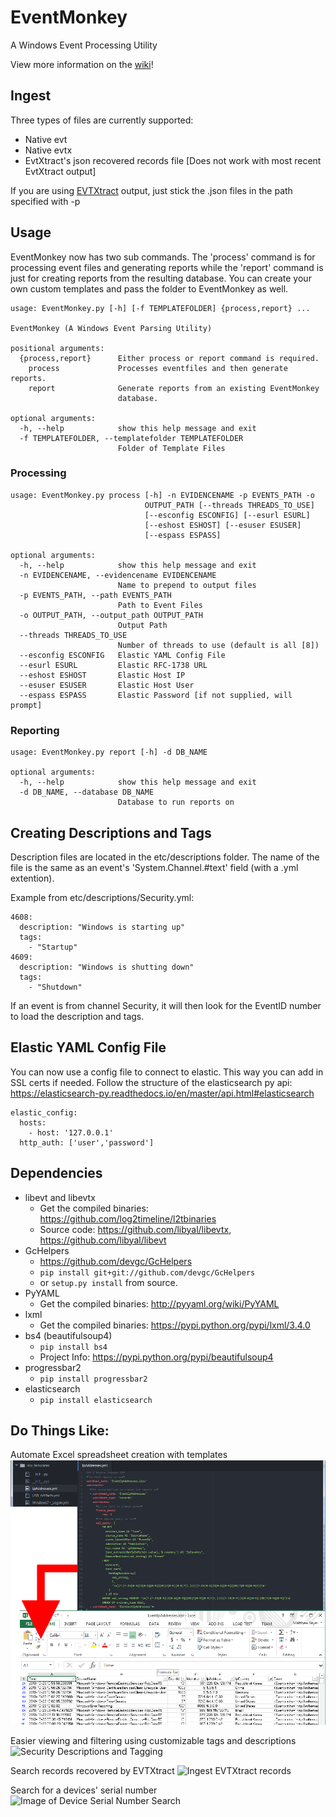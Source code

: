 # EventMonkey
A Windows Event Processing Utility

View more information on the [wiki](https://github.com/devgc/EventMonkey/wiki)!

## Ingest
Three types of files are currently supported:
- Native evt
- Native evtx
- EvtXtract's json recovered records file [Does not work with most recent EvtXtract output]

If you are using [EVTXtract](https://github.com/williballenthin/EVTXtract) output, just stick the .json files in the path specified with -p

## Usage
EventMonkey now has two sub commands. The 'process' command is for processing event files and generating reports while the 'report' command is just for creating reports from the resulting database. You can create your own custom templates and pass the folder to EventMonkey as well.
```
usage: EventMonkey.py [-h] [-f TEMPLATEFOLDER] {process,report} ...

EventMonkey (A Windows Event Parsing Utility)

positional arguments:
  {process,report}      Either process or report command is required.
    process             Processes eventfiles and then generate reports.
    report              Generate reports from an existing EventMonkey
                        database.

optional arguments:
  -h, --help            show this help message and exit
  -f TEMPLATEFOLDER, --templatefolder TEMPLATEFOLDER
                        Folder of Template Files
```
### Processing
```
usage: EventMonkey.py process [-h] -n EVIDENCENAME -p EVENTS_PATH -o
                              OUTPUT_PATH [--threads THREADS_TO_USE]
                              [--esconfig ESCONFIG] [--esurl ESURL]
                              [--eshost ESHOST] [--esuser ESUSER]
                              [--espass ESPASS]

optional arguments:
  -h, --help            show this help message and exit
  -n EVIDENCENAME, --evidencename EVIDENCENAME
                        Name to prepend to output files
  -p EVENTS_PATH, --path EVENTS_PATH
                        Path to Event Files
  -o OUTPUT_PATH, --output_path OUTPUT_PATH
                        Output Path
  --threads THREADS_TO_USE
                        Number of threads to use (default is all [8])
  --esconfig ESCONFIG   Elastic YAML Config File
  --esurl ESURL         Elastic RFC-1738 URL
  --eshost ESHOST       Elastic Host IP
  --esuser ESUSER       Elastic Host User
  --espass ESPASS       Elastic Password [if not supplied, will prompt]
```

### Reporting
```
usage: EventMonkey.py report [-h] -d DB_NAME

optional arguments:
  -h, --help            show this help message and exit
  -d DB_NAME, --database DB_NAME
                        Database to run reports on
```

## Creating Descriptions and Tags
Description files are located in the etc/descriptions folder. The name of the file is the same as an event's 'System.Channel.#text' field (with a .yml extention).

Example from etc/descriptions/Security.yml:
```
4608:
  description: "Windows is starting up"
  tags:
    - "Startup"
4609:
  description: "Windows is shutting down"
  tags: 
    - "Shutdown"
```

If an event is from channel Security, it will then look for the EventID number to load the description and tags.

## Elastic YAML Config File
You can now use a config file to connect to elastic. This way you can add in SSL certs if needed. Follow the structure of the elasticsearch py api: https://elasticsearch-py.readthedocs.io/en/master/api.html#elasticsearch

```
elastic_config:
  hosts:
    - host: '127.0.0.1'
  http_auth: ['user','password']
```

## Dependencies
- libevt and libevtx
  - Get the compiled binaries: https://github.com/log2timeline/l2tbinaries
  - Source code: https://github.com/libyal/libevtx, https://github.com/libyal/libevt
- GcHelpers
  - https://github.com/devgc/GcHelpers
  - `pip install git+git://github.com/devgc/GcHelpers`
  - or `setup.py install` from source.
- PyYAML
  - Get the compiled binaries: http://pyyaml.org/wiki/PyYAML
- lxml
  - Get the compiled binaries: https://pypi.python.org/pypi/lxml/3.4.0
- bs4 (beautifulsoup4)
  - `pip install bs4`
  - Project Info: https://pypi.python.org/pypi/beautifulsoup4
- progressbar2
  - `pip install progressbar2`
- elasticsearch
  - `pip install elasticsearch`
 
## Do Things Like:
Automate Excel spreadsheet creation with templates
![Template to XLSX](https://github.com/devgc/EventMonkey/blob/master/examples/Template-to-XLSX.png)

Easier viewing and filtering using customizable tags and descriptions
![Security Descriptions and Tagging](https://github.com/devgc/EventMonkey/blob/master/examples/DescriptionsAndTags.png)

Search records recovered by EVTXtract
![Ingest EVTXtract records](https://github.com/devgc/EventMonkey/blob/master/examples/Ingest_EVTXtract_records.png)

Search for a devices' serial number
![Image of Device Serial Number Search](https://github.com/devgc/EventMonkey/blob/master/examples/SearchDeviceSerial.png)
